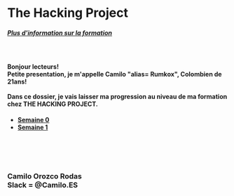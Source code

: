 <h1>The Hacking Project</h1> <h5><a href="https://www.thehackingproject.org/"> Plus d'information sur la formation</a></h5>
<br/>
<h4>Bonjour lecteurs! <br/>
Petite presentation, je m'appelle Camilo "alias= Rumkox", Colombien de 21ans!
<br/><br/>
Dans ce dossier, je vais laisser ma progression au niveau de ma formation chez THE HACKING PROJECT. 
<br/>
</h4>
<h4><ul>
	<li><a href="https://github.com/rumkox/TheHackingProject2018/tree/master/semaine0"> Semaine 0</a></li>
	<li><a href="https://github.com/rumkox/TheHackingProject2018/tree/master/semaine1"> Semaine 1</a></li>
</h4>
<br/><br/><br/>
<h3> Camilo Orozco Rodas<br/>
Slack = @Camilo.ES <br/>
